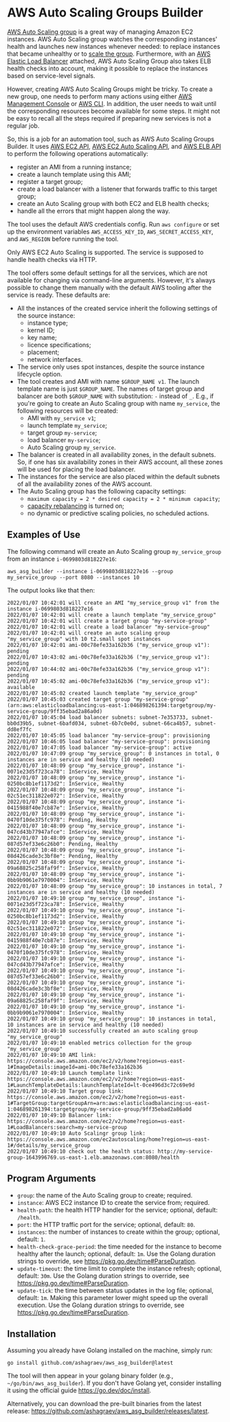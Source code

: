 # AWS Auto Scaling Groups Builder

[AWS Auto Scaling group](https://docs.aws.amazon.com/autoscaling/ec2/userguide/AutoScalingGroup.html) is a great way of
managing Amazon EC2 instances. AWS Auto Scaling group watches the corresponding instances' health and launches new
instances whenever needed: to replace instances that became unhealthy or to [scale the group](
https://docs.aws.amazon.com/autoscaling/ec2/userguide/scaling_plan.html). Furthermore, with an [AWS Elastic Load
Balancer](https://docs.aws.amazon.com/autoscaling/ec2/userguide/attach-load-balancer-asg.html) attached, AWS Auto
Scaling Group also takes ELB health checks into account, making it possible to replace the instances based on
service-level signals.

However, creating AWS Auto Scaling Groups might be tricky. To create a new group, one needs to perform many
actions using either [AWS Management Console](
https://docs.aws.amazon.com/awsconsolehelpdocs/latest/gsg/learn-whats-new.html) or [AWS CLI](
https://docs.aws.amazon.com/cli/latest/userguide/). In addition, the user needs to wait until the corresponding
resources become available for some steps. It might not be easy to recall all the steps required if preparing new
services is not a regular job.

So, this is a job for an automation tool, such as AWS Auto Scaling Groups Builder. It uses [AWS EC2 API](
https://docs.aws.amazon.com/AWSEC2/latest/APIReference/Welcome.html), [AWS EC2 Auto Scaling API](
https://docs.aws.amazon.com/autoscaling/ec2/APIReference/Welcome.html), and [AWS ELB API](
https://docs.aws.amazon.com/elasticloadbalancing/latest/APIReference/Welcome.html) to perform the following operations
automatically:
- register an AMI from a running instance;
- create a launch template using this AMI;
- register a target group;
- create a load balancer with a listener that forwards traffic to this target group;
- create an Auto Scaling group with both EC2 and ELB health checks;
- handle all the errors that might happen along the way.

The tool uses the default AWS credentials config. Run `aws configure` or set up the environment variables
`AWS_ACCESS_KEY_ID`, `AWS_SECRET_ACCESS_KEY`, and `AWS_REGION` before running the tool.

Only AWS EC2 Auto Scaling is supported. The service is supposed to handle health checks via HTTP.

The tool offers some default settings for all the services, which are not available for changing via command-line
arguments. However, it's always possible to change them manually with the default AWS tooling after the service is
ready. These defaults are:
- All the instances of the created service inherit the following settings of the source instance:
    - instance type;
    - kernel ID;
    - key name;
    - licence specifications;
    - placement;
    - network interfaces.
- The service only uses spot instances, despite the source instance lifecycle option.
- The tool creates and AMI with name `$GROUP_NAME v1`. The launch template name is just `$GROUP_NAME`. The names of 
target group and balancer are both `$GROUP_NAME` with substitution: `-` instead of `_`. E.g., if you're going to create
an Auto Scaling group with name `my_service`, the following resources will be created:
    - AMI with `my_service v1`;
    - launch template `my_service`;
    - target group `my-service`;
    - load balancer `my-service`;
    - Auto Scaling group `my_service`.
- The balancer is created in all availability zones, in the default subnets. So, if one has six availability zones in
their AWS account, all these zones will be used for placing the load balancer.
- The instances for the service are also placed within the default subnets of all the availability zones of the AWS
account.
- The Auto Scaling group has the following capacity settings:
    - `maximum capacity = 2 * desired capacity = 2 * minimum capacity`;
    - [capacity rebalancing](
https://docs.aws.amazon.com/autoscaling/ec2/userguide/ec2-auto-scaling-capacity-rebalancing.html) is turned on;
    - no dynamic or predictive scaling policies, no scheduled actions. 

## Examples of Use

The following command will create an Auto Scaling group `my_service_group` from an instance `i-0699803d818227e16`:

`aws_asg_builder --instance i-0699803d818227e16 --group my_service_group --port 8080 --instances 10`

The output looks like that then:

```
2022/01/07 10:42:01 will create an AMI "my_service_group v1" from the instance i-0699803d818227e16
2022/01/07 10:42:01 will create a launch template "my_service_group"
2022/01/07 10:42:01 will create a target group "my-service-group"
2022/01/07 10:42:01 will create a load balancer "my-service-group"
2022/01/07 10:42:01 will create an auto scaling group "my_service_group" with 10 t2.small spot instances
2022/01/07 10:42:01 ami-00c78efe33a162b36 ("my_service_group v1"): pending
2022/01/07 10:43:02 ami-00c78efe33a162b36 ("my_service_group v1"): pending
2022/01/07 10:44:02 ami-00c78efe33a162b36 ("my_service_group v1"): pending
2022/01/07 10:45:02 ami-00c78efe33a162b36 ("my_service_group v1"): available
2022/01/07 10:45:02 created launch template "my_service_group"
2022/01/07 10:45:03 created target group "my-service-group" (arn:aws:elasticloadbalancing:us-east-1:046898261394:targetgroup/my-service-group/9ff35ebad2a86a0d)
2022/01/07 10:45:04 load balancer subnets: subnet-7e353733, subnet-bb0d39b5, subnet-6bafd034, subnet-6b7c0e0d, subnet-66ca4b57, subnet-dd8ef7fc
2022/01/07 10:45:05 load balancer "my-service-group": provisioning
2022/01/07 10:46:05 load balancer "my-service-group": provisioning
2022/01/07 10:47:05 load balancer "my-service-group": active
2022/01/07 10:47:09 group "my_service_group": 0 instances in total, 0 instances are in service and healthy (10 needed)
2022/01/07 10:48:09 group "my_service_group", instance "i-0071e23d5f723ca78": InService, Healthy
2022/01/07 10:48:09 group "my_service_group", instance "i-0250bc8b1ef1173d2": InService, Healthy
2022/01/07 10:48:09 group "my_service_group", instance "i-02c51ec311822e072": InService, Healthy
2022/01/07 10:48:09 group "my_service_group", instance "i-0415988f40e7cb87e": InService, Healthy
2022/01/07 10:48:09 group "my_service_group", instance "i-0470f10de375fc978": Pending, Healthy
2022/01/07 10:48:09 group "my_service_group", instance "i-047cd43b77947afce": InService, Healthy
2022/01/07 10:48:09 group "my_service_group", instance "i-087d57ef33e6c26b0": Pending, Healthy
2022/01/07 10:48:09 group "my_service_group", instance "i-08d426cade3c3bf8e": Pending, Healthy
2022/01/07 10:48:09 group "my_service_group", instance "i-09a68825c258faf9f": InService, Healthy
2022/01/07 10:48:09 group "my_service_group", instance "i-0bb9b9061e7970004": InService, Healthy
2022/01/07 10:48:09 group "my_service_group": 10 instances in total, 7 instances are in service and healthy (10 needed)
2022/01/07 10:49:10 group "my_service_group", instance "i-0071e23d5f723ca78": InService, Healthy
2022/01/07 10:49:10 group "my_service_group", instance "i-0250bc8b1ef1173d2": InService, Healthy
2022/01/07 10:49:10 group "my_service_group", instance "i-02c51ec311822e072": InService, Healthy
2022/01/07 10:49:10 group "my_service_group", instance "i-0415988f40e7cb87e": InService, Healthy
2022/01/07 10:49:10 group "my_service_group", instance "i-0470f10de375fc978": InService, Healthy
2022/01/07 10:49:10 group "my_service_group", instance "i-047cd43b77947afce": InService, Healthy
2022/01/07 10:49:10 group "my_service_group", instance "i-087d57ef33e6c26b0": InService, Healthy
2022/01/07 10:49:10 group "my_service_group", instance "i-08d426cade3c3bf8e": InService, Healthy
2022/01/07 10:49:10 group "my_service_group", instance "i-09a68825c258faf9f": InService, Healthy
2022/01/07 10:49:10 group "my_service_group", instance "i-0bb9b9061e7970004": InService, Healthy
2022/01/07 10:49:10 group "my_service_group": 10 instances in total, 10 instances are in service and healthy (10 needed)
2022/01/07 10:49:10 successfully created an auto scaling group "my_service_group"
2022/01/07 10:49:10 enabled metrics collection for the group "my_service_group"
2022/01/07 10:49:10 AMI link: https://console.aws.amazon.com/ec2/v2/home?region=us-east-1#ImageDetails:imageId=ami-00c78efe33a162b36
2022/01/07 10:49:10 Launch template link: https://console.aws.amazon.com/ec2/v2/home?region=us-east-1#LaunchTemplateDetails:launchTemplateId=lt-0ce496d3c72c69e9d
2022/01/07 10:49:10 Target group link: https://console.aws.amazon.com/ec2/v2/home?region=us-east-1#TargetGroup:targetGroupArn=arn:aws:elasticloadbalancing:us-east-1:046898261394:targetgroup/my-service-group/9ff35ebad2a86a0d
2022/01/07 10:49:10 Balancer link: https://console.aws.amazon.com/ec2/v2/home?region=us-east-1#LoadBalancers:search=my-service-group
2022/01/07 10:49:10 Auto Scalingr group link: https://console.aws.amazon.com/ec2autoscaling/home?region=us-east-1#/details/my_service_group
2022/01/07 10:49:10 check out the health status: http://my-service-group-1643996769.us-east-1.elb.amazonaws.com:8080/health
```

## Program Arguments

- `group`: the name of the Auto Scaling group to create; required.
- `instance`: AWS EC2 instance ID to create the service from; required.
- `health-path`: the health HTTP handler for the service; optional, default: `/health`.
- `port`: the HTTP traffic port for the service; optional, default: `80`.
- `instances`: the number of instances to create within the group; optional, default: `1`.
- `health-check-grace-period`: the time needed for the instance to become healthy after the launch; optional, default: `1m`. Use the Golang duration strings to override, see https://pkg.go.dev/time#ParseDuration. 
- `update-timeout`: the time limit to complete the instance refresh; optional, default: `30m`. Use the Golang duration strings to override, see https://pkg.go.dev/time#ParseDuration.
- `update-tick`: the time between status updates in the log file; optional, default: `1m`. Making this parameter lower might speed up the overall execution. Use the Golang duration strings to override, see https://pkg.go.dev/time#ParseDuration.

## Installation

Assuming you already have Golang installed on the machine, simply run:

```
go install github.com/ashagraev/aws_asg_builder@latest
```

The tool will then appear in your golang binary folder (e.g., `~/go/bin/aws_asg_builder`). If you don't have Golang yet,
consider installing it using the official guide https://go.dev/doc/install.

Alternatively, you can download the pre-built binaries from the latest release:
https://github.com/ashagraev/aws_asg_builder/releases/latest.
